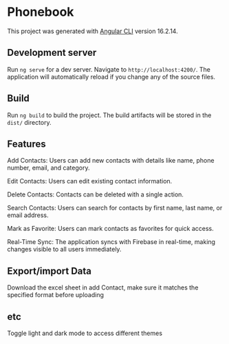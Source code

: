 # Phonebook

This project was generated with [Angular CLI](https://github.com/angular/angular-cli) version 16.2.14.

## Development server

Run `ng serve` for a dev server. Navigate to `http://localhost:4200/`. The application will automatically reload if you change any of the source files.


## Build

Run `ng build` to build the project. The build artifacts will be stored in the `dist/` directory.

## Features

Add Contacts: Users can add new contacts with details like name, phone number, email, and category.

Edit Contacts: Users can edit existing contact information.

Delete Contacts: Contacts can be deleted with a single action.

Search Contacts: Users can search for contacts by first name, last name, or email address.

Mark as Favorite: Users can mark contacts as favorites for quick access.

Real-Time Sync: The application syncs with Firebase in real-time, making changes visible to all users immediately.


## Export/import Data

Download the excel sheet in add Contact, make sure it matches the specified format before uploading

## etc
 Toggle light and dark mode to access different themes


